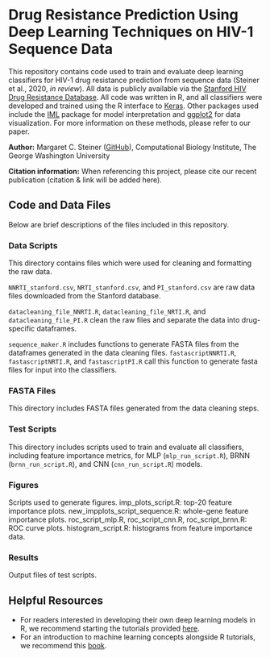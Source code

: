 #  Drug Resistance Prediction Using Deep Learning Techniques on HIV-1 Sequence Data

This repository contains code used to train and evaluate deep learning classifiers for HIV-1 drug resistance prediction from sequence data (Steiner et al., 2020, _in review_). All data is publicly available via the [Stanford HIV Drug Resistance Database](https://hivdb.stanford.edu). All code was written in R, and all classifiers were developed and trained using the R interface to [Keras](https://keras.rstudio.com). Other packages used include the [IML](https://cran.r-project.org/web/packages/iml/vignettes/intro.html) package for model interpretation and [ggplot2](https://ggplot2.tidyverse.org) for data visualization. For more information on these methods, please refer to our paper.

**Author:** Margaret C. Steiner ([GitHub](https://github.com/maggiesteiner)), Computational Biology Institute, The George Washington University

**Citation information:** 
When referencing this project, please cite our recent publication (citation & link will be added here).

## Code and Data Files

Below are brief descriptions of the files included in this repository.

### Data Scripts

This directory contains files which were used for cleaning and formatting the raw data.

`NNRTI_stanford.csv`, `NRTI_stanford.csv`, and `PI_stanford.csv` are raw data files downloaded from the Stanford database. 
 
`datacleaning_file_NNRTI.R`,  `datacleaning_file_NRTI.R`, and  `datacleaning_file_PI.R` clean the raw files and separate the data into drug-specific dataframes.
 
`sequence_maker.R` includes functions to generate FASTA files from the dataframes generated in the data cleaning files. `fastascriptNNRTI.R`,  `fastascriptNRTI.R`, and `fastascriptPI.R` call this function to generate fasta files for input into the classifiers.

### FASTA Files

This directory includes FASTA files generated from the data cleaning steps.

### Test Scripts

This directory includes scripts used to train and evaluate all classifiers, including feature importance metrics, for MLP (`mlp_run_script.R`), BRNN (`brnn_run_script.R`), and CNN (`cnn_run_script.R`) models.  

### Figures

Scripts used to generate figures. imp_plots_script.R: top-20 feature importance plots. new_impplots_script_sequence.R: whole-gene feature importance plots. roc_script_mlp.R, roc_script_cnn.R, roc_script_brnn.R: ROC curve plots. histogram_script.R: histograms from feature importance data.

### Results

Output files of test scripts.

## Helpful Resources

- For readers interested in developing their own deep learning models in R, we recommend starting the tutorials provided [here](https://keras.rstudio.com/articles/getting_started.html). 
- For an introduction to machine learning concepts alongside R tutorials, we recommend this [book](https://www.manning.com/books/deep-learning-with-r). 

